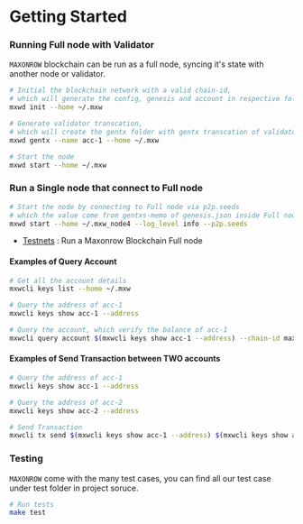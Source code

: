 # Getting Started

### Running Full node with Validator 
`MAXONROW` blockchain can be run as a full node, syncing it's state with another node or validator.

```sh
# Initial the blockchain network with a valid chain-id, 
# which will generate the config, genesis and account in respective folder
mxwd init --home ~/.mxw

# Generate validator transcation, 
# which will create the gentx folder with gentx transcation of validator account-1
mxwd gentx --name acc-1 --home ~/.mxw

# Start the node
mxwd start --home ~/.mxw
```

### Run a Single node that connect to Full node  
```sh
# Start the node by connecting to Full node via p2p.seeds 
# which the value come from gentxs-memo of genesis.json inside Full node  
mxwd start --home ~/.mxw_node4 --log_level info --p2p.seeds 

```

* [Testnets](https://github.com/githubckgoh1439/mxw-testnets "Maxonrow Testnets") : Run a Maxonrow Blockchain Full node 


#### Examples of Query Account

```sh
# Get all the account details
mxwcli keys list --home ~/.mxw

# Query the address of acc-1
mxwcli keys show acc-1 --address

# Query the account, which verify the balance of acc-1
mxwcli query account $(mxwcli keys show acc-1 --address) --chain-id maxonrow-chain
```


#### Examples of Send Transaction between TWO accounts

```sh
# Query the address of acc-1
mxwcli keys show acc-1 --address

# Query the address of acc-2
mxwcli keys show acc-2 --address

# Send Transaction
mxwcli tx send $(mxwcli keys show acc-1 --address) $(mxwcli keys show acc-2 --address) 1000cin --fees 10000000000000000cin --gas 0 --memo "TRANSFER" --chain-id maxonrow-chain
```

### Testing

`MAXONROW` come with the many test cases, you can find all our test case under test folder in project soruce.

```sh
# Run tests
make test
```

